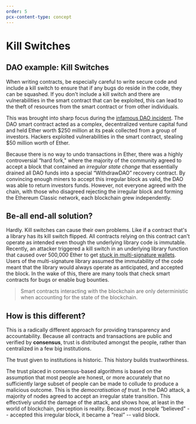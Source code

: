 ```yaml
---
order: 5
pcx-content-type: concept
---
```


# Kill Switches

## DAO example: Kill Switches

When writing contracts, be especially careful to write secure code and include a
kill switch to ensure that if any bugs do reside in the code, they can be
squashed. If you don't include a kill switch and there are vulnerabilities in
the smart contract that can be exploited, this can lead to the theft of
resources from the smart contract or from other individuals.

This was brought into sharp focus during the [infamous DAO
incident](https://en.wikipedia.org/wiki/The_DAO_\(organization\)). The DAO smart
contract acted as a complex, decentralized venture capital fund and held Ether
worth $250 million at its peak collected from a group of investors. Hackers
exploited vulnerabilities in the smart contract, stealing $50 million worth of
Ether.

Because there is no way to undo transactions in Ether, there was a highly
controversial “hard fork," where the majority of the community agreed to accept
a block that contained an *irregular state change* that essentially drained all
DAO funds into a special “WithdrawDAO” recovery contract. By convincing enough
miners to accept this irregular block as valid, the DAO was able to return
investors funds. However, not everyone agreed with the chain, with those who
disagreed rejecting the irregular block and forming the Ethereum Classic
network, each blockchain grew independently.

## Be-all end-all solution?

Hardly. Kill switches can cause their own problems. Like if a contract that's a
library has its kill switch flipped. All contracts relying on this contract
can't operate as intended even though the underlying library code is immutable.
Recently, an attacker triggered a kill switch in an underlying library function
that caused over 500,000 Ether to get [stuck in multi-signature
wallets](https://www.parity.io/security-alert-2/). Users of the multi-signature
library assumed the immutability of the code meant that the library would always
operate as anticipated, and accepted the block. In the wake of this, there are
many tools that check smart contracts for bugs or enable bug bounties.

> Smart contracts interacting with the blockchain are only deterministic when
> accounting for the state of the blockchain.

## How is this different?

This is a radically different approach for providing transparency and
accountability. Because all contracts and transactions are public and verified
by **consensus**, trust is distributed amongst the people, rather than
centralized in a few big institutions.

The trust given to institutions is historic. This history builds
trustworthiness.

The trust placed in consensus-based algorithms is based on the assumption that
most people are honest, or more accurately that no sufficiently large subset of
people can be made to collude to produce a malicious outcome. This is the
*democratisation of trust*. In the DAO attack, a majority of nodes agreed to
accept an irregular state transition. This effectively undid the damage of the
attack, and shows how, at least in the world of blockchain, perception is
reality. Because most people “believed" -- accepted this irregular block, it
became a “real” -- valid block.
